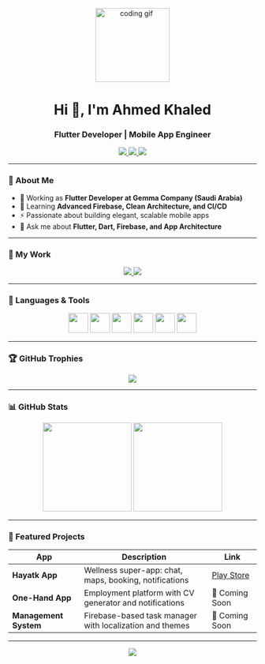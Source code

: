 <!-- Profile Header -->
<div align="center">
  <img src="https://media.giphy.com/media/M9gbBd9nbDrOTu1Mqx/giphy.gif" height="150" alt="coding gif"/>
</div>

<h1 align="center">Hi 👋, I'm Ahmed Khaled</h1>
<h3 align="center">Flutter Developer | Mobile App Engineer</h3>

<p align="center">
  <a href="mailto:ahmeedkhaaled05@gmail.com">
    <img src="https://img.shields.io/badge/Email-D14836?style=for-the-badge&logo=gmail&logoColor=white" />
  </a>
  <a href="https://www.linkedin.com/in/ahmed-khaled-536418243">
    <img src="https://img.shields.io/badge/LinkedIn-0077B5?style=for-the-badge&logo=linkedin&logoColor=white" />
  </a>
  <a href="https://github.com/Ahmeedkhaled">
    <img src="https://img.shields.io/badge/GitHub-181717?style=for-the-badge&logo=github&logoColor=white" />
  </a>
</p>

---

### 🧠 About Me
- 🔭 Working as **Flutter Developer at Gemma Company (Saudi Arabia)**
- 🌱 Learning **Advanced Firebase, Clean Architecture, and CI/CD**
- ⚡ Passionate about building elegant, scalable mobile apps
- 💬 Ask me about **Flutter, Dart, Firebase, and App Architecture**

---

### 📂 My Work

<p align="center">
  <a href="[https://github.com/Ahmeedkhaled/Ahmed_Khaled_CV.pdf](https://github.com/Ahmeedkhaled/Ahmeedkhaled/blob/main/Ahmed_Khaled_CV.pdf)">
    <img src="https://img.shields.io/badge/My%20CV-FFB703?style=for-the-badge&logo=adobeacrobatreader&logoColor=white" />
  </a>
  <a href="https://ahmeedkhaled.github.io/portfolio">
    <img src="https://img.shields.io/badge/My%20Portfolio-2196F3?style=for-the-badge&logo=googlechrome&logoColor=white" />
  </a>
</p>

---

### 🧰 Languages & Tools

<div align="center">
  <img src="https://cdn.jsdelivr.net/gh/devicons/devicon/icons/flutter/flutter-original.svg" height="40" />
  <img src="https://cdn.jsdelivr.net/gh/devicons/devicon/icons/dart/dart-original.svg" height="40" />
  <img src="https://cdn.jsdelivr.net/gh/devicons/devicon/icons/firebase/firebase-plain-wordmark.svg" height="40" />
  <img src="https://cdn.jsdelivr.net/gh/devicons/devicon/icons/androidstudio/androidstudio-original.svg" height="40" />
  <img src="https://cdn.jsdelivr.net/gh/devicons/devicon/icons/github/github-original.svg" height="40" />
  <img src="https://cdn.jsdelivr.net/gh/devicons/devicon/icons/git/git-original.svg" height="40" />
</div>

---

### 🏆 GitHub Trophies
<p align="center">
  <img src="https://github-profile-trophy.vercel.app/?username=Ahmeedkhaled&theme=darkhub&margin-w=15&margin-h=15&row=1" />
</p>

---

### 📊 GitHub Stats
<div align="center">
  <img src="https://github-readme-stats.vercel.app/api?username=Ahmeedkhaled&show_icons=true&theme=dark&count_private=true" height="180" />
  <img src="https://github-readme-streak-stats.herokuapp.com/?user=Ahmeedkhaled&theme=dark" height="180" />
</div>

---

### 🚀 Featured Projects

| App | Description | Link |
|-----|--------------|------|
| **Hayatk App** | Wellness super-app: chat, maps, booking, notifications | [Play Store](https://play.google.com/store/apps/details?id=com.emcan.hyatk) |
| **One-Hand App** | Employment platform with CV generator and notifications | 🔗 Coming Soon |
| **Management System** | Firebase-based task manager with localization and themes | 🔗 Coming Soon |

---

<p align="center">
  <img src="https://komarev.com/ghpvc/?username=Ahmeedkhaled&label=Profile%20views&color=0e75b6&style=flat" />
</p>
